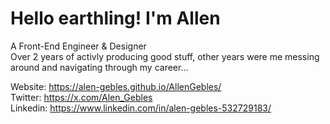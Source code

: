 # Hello earthling! I'm Allen
A Front-End Engineer & Designer<br />
Over 2 years of activly producing good stuff, other years were me messing around and navigating through my career...

Website: <a href="https://alen-gebles.github.io/AllenGebles/">https://alen-gebles.github.io/AllenGebles/</a><br />
Twitter: <a href="https://x.com/Alen_Gebles">https://x.com/Alen_Gebles</a><br />
Linkedin: <a href="https://www.linkedin.com/in/alen-gebles-532729183/">https://www.linkedin.com/in/alen-gebles-532729183/</a>
